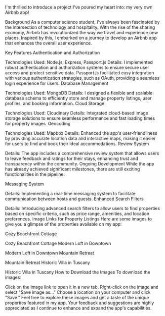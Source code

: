 I'm thrilled to introduce a project I've poured my heart into: my very own Airbnb app!

Background
As a computer science student, I've always been fascinated by the intersection of technology and hospitality. With the rise of the sharing economy, Airbnb has revolutionized the way we travel and experience new places. Inspired by this, I embarked on a journey to develop an Airbnb app that enhances the overall user experience.

Key Features
Authentication and Authorization

Technologies Used: Node.js, Express, Passport.js
Details: I implemented robust authentication and authorization systems to ensure secure user access and protect sensitive data. Passport.js facilitated easy integration with various authentication strategies, such as OAuth, providing a seamless login experience for users.
Database Management

Technologies Used: MongoDB
Details: I designed a flexible and scalable database schema to efficiently store and manage property listings, user profiles, and booking information.
Cloud Storage

Technologies Used: Cloudinary
Details: Integrated cloud-based image storage solutions to ensure seamless performance and fast loading times for property images.
Geocoding

Technologies Used: Mapbox
Details: Enhanced the app's user-friendliness by providing accurate location data and interactive maps, making it easier for users to find and book their ideal accommodations.
Review System

Details: The app includes a comprehensive review system that allows users to leave feedback and ratings for their stays, enhancing trust and transparency within the community.
Ongoing Development
While the app has already achieved significant milestones, there are still exciting functionalities in the pipeline:

Messaging System

Details: Implementing a real-time messaging system to facilitate communication between hosts and guests.
Enhanced Search Filters

Details: Introducing advanced search filters to allow users to find properties based on specific criteria, such as price range, amenities, and location preferences.
Image Links for Property Listings
Here are some images to give you a glimpse of the properties available on my app:

Cozy Beachfront Cottage

Cozy Beachfront Cottage
Modern Loft in Downtown

Modern Loft in Downtown
Mountain Retreat

Mountain Retreat
Historic Villa in Tuscany

Historic Villa in Tuscany
How to Download the Images
To download the images:

Click on the image link to open it in a new tab.
Right-click on the image and select "Save image as..."
Choose a location on your computer and click "Save."
Feel free to explore these images and get a taste of the unique properties featured in my app. Your feedback and suggestions are highly appreciated as I continue to enhance and expand the app's capabilities.
